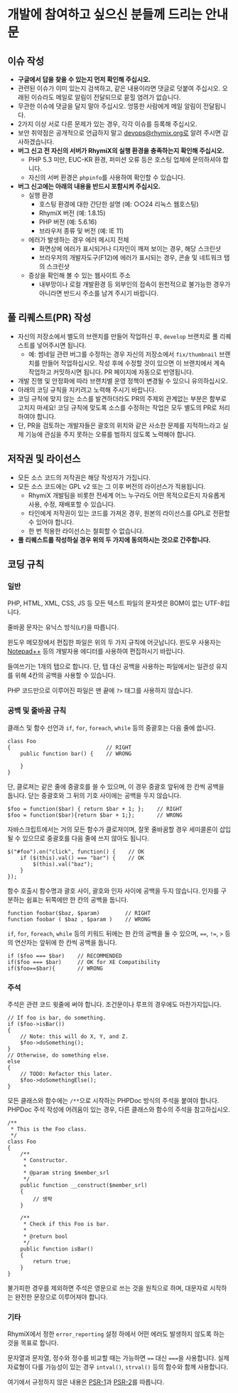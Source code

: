 # 개발에 참여하고 싶으신 분들께 드리는 안내문

## 이슈 작성

- **구글에서 답을 찾을 수 있는지 먼저 확인해 주십시오.**
- 관련된 이슈가 이미 있는지 검색하고, 같은 내용이라면 댓글로 덧붙여 주십시오.
  오래된 이슈라도 메일로 알림이 전달되므로 묻힐 염려가 없습니다.
- 무관한 이슈에 댓글을 달지 말아 주십시오. 엉뚱한 사람에게 메일 알림이 전달됩니다.
- 2가지 이상 서로 다른 문제가 있는 경우, 각각 이슈를 등록해 주십시오.
- 보안 취약점은 공개적으로 언급하지 말고 devops@rhymix.org로 알려 주시면 감사하겠습니다.
- **버그 신고 전 자신의 서버가 RhymiX의 실행 환경을 충족하는지 확인해 주십시오.**
  - PHP 5.3 미만, EUC-KR 환경, 퍼미션 오류 등은 호스팅 업체에 문의하셔야 합니다.
  - 자신의 서버 환경은 `phpinfo`를 사용하여 확인할 수 있습니다.
- **버그 신고에는 아래의 내용을 반드시 포함시켜 주십시오.**
  - 실행 환경
    - 호스팅 환경에 대한 간단한 설명 (예: ○○24 리눅스 웹호스팅)
    - RhymiX 버전 (예: 1.8.15)
    - PHP 버전 (예: 5.6.16)
    - 브라우저 종류 및 버전 (예: IE 11)
  - 에러가 발생하는 경우 에러 메시지 전체
    - 화면상에 에러가 표시되거나 디자인이 깨져 보이는 경우, 해당 스크린샷
    - 브라우저의 개발자도구(F12)에 에러가 표시되는 경우, 콘솔 및 네트워크 탭의 스크린샷
  - 증상을 확인해 볼 수 있는 웹사이트 주소
    - 내부망이나 로컬 개발환경 등 외부인의 접속이 원천적으로 불가능한 경우가 아니라면 반드시 주소를 남겨 주시기 바랍니다.

## 풀 리퀘스트(PR) 작성

- 자신의 저장소에서 별도의 브랜치를 만들어 작업하신 후, `develop` 브랜치로 풀 리퀘스트를 넣어주시면 됩니다.
  - 예: 썸네일 관련 버그를 수정하는 경우 자신의 저장소에서 `fix/thumbnail` 브랜치를 만들어 작업하십시오.
    작성 후에 수정할 것이 있으면 이 브랜치에서 계속 작업하고 커밋하시면 됩니다. PR 페이지에 자동으로 반영됩니다.
- 개발 진행 및 안정화에 따라 브랜치별 운영 정책이 변경될 수 있으니 유의하십시오.
- 아래의 코딩 규칙을 지키려고 노력해 주시기 바랍니다.
- 코딩 규칙에 맞지 않는 소스를 발견하더라도 PR의 주제외 관계없는 부분은 함부로 고치지 마세요!
  코딩 규칙에 맞도록 소스를 수정하는 작업은 모두 별도의 PR로 처리하여야 합니다.
- 단, PR을 검토하는 개발자들은 괄호의 위치와 같은 사소한 문제를 지적하느라고
  실제 기능에 관심을 주지 못하는 오류를 범하지 않도록 노력해야 합니다.

## 저작권 및 라이선스

- 모든 소스 코드의 저작권은 해당 작성자가 가집니다.
- 모든 소스 코드에는 GPL v2 또는 그 이후 버전의 라이선스가 적용됩니다.
  - RhymiX 개발팀을 비롯한 전세계 어느 누구라도 어떤 목적으로든지 자유롭게 사용, 수정, 재배포할 수 있습니다.
  - 타인에게 저작권이 있는 코드를 가져온 경우, 원본의 라이선스를 GPL로 전환할 수 있어야 합니다.
  - 한 번 적용한 라이선스는 철회할 수 없습니다.
- **풀 리퀘스트를 작성하실 경우 위의 두 가지에 동의하시는 것으로 간주합니다.**

## 코딩 규칙

### 일반

PHP, HTML, XML, CSS, JS 등 모든 텍스트 파일의 문자셋은 BOM이 없는 UTF-8입니다.

줄바꿈 문자는 유닉스 방식(`LF`)을 따릅니다.

윈도우 메모장에서 편집한 파일은 위의 두 가지 규칙에 어긋납니다.
윈도우 사용자는 [Notepad++](https://notepad-plus-plus.org/) 등의 개발자용 에디터를 사용하여 편집하시기 바랍니다.

들여쓰기는 1개의 탭으로 합니다.
단, 탭 대신 공백을 사용하는 파일에서는 일관성 유지를 위해 4칸의 공백을 사용할 수 있습니다.

PHP 코드만으로 이루어진 파일은 맨 끝에 `?>` 태그를 사용하지 않습니다.

### 공백 및 줄바꿈 규칙

클래스 및 함수 선언과 `if`, `for`, `foreach`, `while` 등의 중괄호는 다음 줄에 씁니다.

    class Foo
    {                              // RIGHT
        public function bar() {    // WRONG
            
        }
    }

단, 클로져는 같은 줄에 중괄호를 쓸 수 있으며, 이 경우 중괄호 앞뒤에 한 칸씩 공백을 둡니다.
닫는 중괄호와 그 뒤의 기호 사이에는 공백을 두지 않습니다.

    $foo = function($bar) { return $bar + 1; };    // RIGHT
    $foo = function($bar){return $bar + 1;};       // WRONG

자바스크립트에서는 거의 모든 함수가 클로져이며, 잘못 줄바꿈할 경우 세미콜론이 삽입될 수 있으므로
중괄호를 다음 줄에 쓰지 않아도 됩니다.

    $("#foo").on("click", function() {    // OK
        if ($(this).val() === "bar") {    // OK
            $(this).val("baz");
        }
    });

함수 호출시 함수명과 괄호 사이, 괄호와 인자 사이에 공백을 두지 않습니다.
인자를 구분하는 쉼표는 뒤쪽에만 한 칸의 공백을 둡니다.

    function foobar($baz, $param)        // RIGHT
    function foobar ( $baz , $param )    // WRONG

`if`, `for`, `foreach`, `while` 등의 키워드 뒤에는 한 칸의 공백을 둘 수 있으며,
`==`, `!=`, `>` 등의 연산자는 앞뒤에 한 칸씩 공백을 둡니다.

    if ($foo === $bar)    // RECOMMENDED
    if($foo === $bar)     // OK for XE Compatibility
    if($foo==$bar){       // WRONG

### 주석

주석은 관련 코드 윗줄에 써야 합니다. 조건문이나 루프의 경우에도 마찬가지입니다.

    // If foo is bar, do something.
    if ($foo->isBar())
    {
        // Note: this will do X, Y, and Z.
        $foo->doSomething();
    }
    // Otherwise, do something else.
    else
    {
        // TODO: Refactor this later.
        $foo->doSomethingElse();
    }

모든 클래스와 함수에는 `/**`으로 시작하는 PHPDoc 방식의 주석을 붙여야 합니다.
PHPDoc 주석 작성에 어려움이 있는 경우, 다른 클래스와 함수의 주석을 참고하십시오.

    /**
     * This is the Foo class.
     */
    class Foo
    {
        /**
         * Constructor.
         *
         * @param string $member_srl
         */
        public function __construct($member_srl)
        {
            // 생략
        }
        
        /**
         * Check if this Foo is bar.
         *
         * @return bool
         */
        public function isBar()
        {
            return true;
        }
    }

불가피한 경우를 제외하면 주석은 영문으로 쓰는 것을 원칙으로 하며,
대문자로 시작하는 완전한 문장으로 이루어져야 합니다.

### 기타

RhymiX에서 정한 `error_reporting` 설정 하에서 어떤 에러도 발생하지 않도록 하는 것을 목표로 합니다.

문자열과 문자열, 정수와 정수를 비교할 때는 가능하면 `==` 대신 `===`을 사용합니다.
실제 자료형이 다를 가능성이 있는 경우 `intval()`, `strval()` 등의 함수와 함께 사용합니다.

여기에서 규정하지 않은 내용은 [PSR-1](http://www.php-fig.org/psr/psr-1/)과
[PSR-2](http://www.php-fig.org/psr/psr-2/)를 따릅니다.
